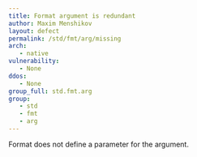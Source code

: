 ```yaml
---
title: Format argument is redundant
author: Maxim Menshikov
layout: defect
permalink: /std/fmt/arg/missing
arch:
   - native
vulnerability:
   - None
ddos:
   - None
group_full: std.fmt.arg
group:
   - std
   - fmt
   - arg
---
```


Format does not define a parameter for the argument.
